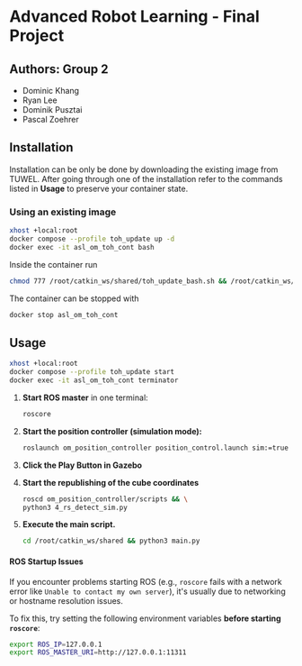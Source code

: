 # Advanced Robot Learning - Final Project

## Authors: Group 2
- Dominic Khang
- Ryan Lee
- Dominik Pusztai
- Pascal Zoehrer 

## Installation

Installation can be only be done by downloading the existing image from TUWEL. After going through one of the installation refer to the commands listed in **Usage** to preserve your container state.

### Using an existing image
``` bash
xhost +local:root
docker compose --profile toh_update up -d
docker exec -it asl_om_toh_cont bash
```
Inside the container run
``` bash
chmod 777 /root/catkin_ws/shared/toh_update_bash.sh && /root/catkin_ws/shared/toh_update_bash.sh && source ~/.bashrc
```

The container can be stopped with
``` bash
docker stop asl_om_toh_cont
```

## Usage
``` bash
xhost +local:root
docker compose --profile toh_update start
docker exec -it asl_om_toh_cont terminator
```

1. **Start ROS master** in one terminal:
   ```bash
   roscore
   ```

2. **Start the position controller (simulation mode):**
   ```bash
   roslaunch om_position_controller position_control.launch sim:=true
   ```

3. **Click the Play Button in Gazebo**

4. **Start the republishing of the cube coordinates**
   ```bash 
   roscd om_position_controller/scripts && \
   python3 4_rs_detect_sim.py 
   ```

5. **Execute the main script.**
   ```bash 
   cd /root/catkin_ws/shared && python3 main.py
   ```

#### ROS Startup Issues

If you encounter problems starting ROS (e.g., `roscore` fails with a network error like `Unable to contact my own server`), it's usually due to networking or hostname resolution issues.

To fix this, try setting the following environment variables **before starting `roscore`**:

```bash
export ROS_IP=127.0.0.1
export ROS_MASTER_URI=http://127.0.0.1:11311
```



